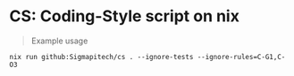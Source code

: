 # CS: Coding-Style script on nix

> Example usage

```
nix run github:Sigmapitech/cs . --ignore-tests --ignore-rules=C-G1,C-O3
```
